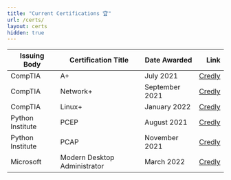 ```yaml
---
title: "Current Certifications 🏆"
url: /certs/
layout: certs
hidden: true
---
```


| Issuing Body     | Certification Title          | Date Awarded   |                                                                         Link |
|------------------|------------------------------|----------------|-----------------------------------------------------------------------------:|
| CompTIA          |                           A+ | July 2021      | [Credly](https://www.credly.com/badges/5d86b1f4-200b-44ef-8894-eb4f3cce6f3b) |
| CompTIA          |                     Network+ | September 2021 | [Credly](https://www.credly.com/badges/7dfabd9e-e2a6-46fd-9825-5b08c22744c3) |
| CompTIA          |                       Linux+ | January 2022   | [Credly](https://www.credly.com/badges/99f9888b-2dd9-4ab0-8897-209a42da50bf) |
| Python Institute |                         PCEP | August 2021    | [Credly](https://www.credly.com/badges/f059b135-c922-437d-aed3-f3936095ec59) |
| Python Institute |                         PCAP | November 2021  | [Credly](https://www.credly.com/badges/e2df911d-7439-4ebb-bca8-ae0557964ce8) |
| Microsoft        | Modern Desktop Administrator | March 2022     | [Credly](https://www.credly.com/badges/d8bc61d0-5835-4944-98ce-fbacd64419bf) |